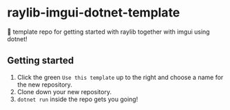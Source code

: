 # raylib-imgui-dotnet-template

🎨 template repo for getting started with raylib together with imgui using dotnet!

## Getting started

1. Click the green `Use this template` up to the right and choose a name for the new repository.
2. Clone down your new repository.
3. `dotnet run` inside the repo gets you going!
